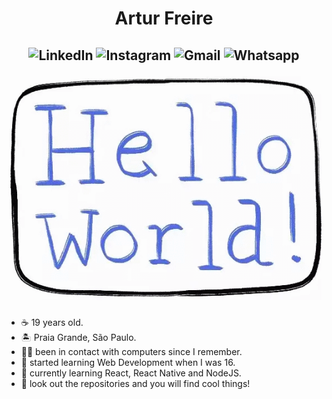 <h1 align="center">
Artur Freire
</h1>

<h2 align="center">
  
![LinkedIn](https://img.shields.io/badge/-LinkedIn-7c01fe?style=flat-square&logo=Linkedin&logoColor=white&link=https://www.linkedin.com/in/freirart/)
![Instagram](https://img.shields.io/badge/-Instagram-7c01fe?style=flat-square&logo=Instagram&logoColor=white&link=https://www.instagram.com/freirart//)
![Gmail](https://img.shields.io/badge/-Gmail-7c01fe?style=flat-square&logo=Gmail&logoColor=white&link=mailto:freirart.contato@gmail.com)
![Whatsapp](https://img.shields.io/badge/-Whatsapp-7c01fe?style=flat-square&labelColor=7c01fe&logo=whatsapp&logoColor=white&link=https://api.whatsapp.com/send?phone=5512988344336&text=Olá!)

![greetings](https://raw.githubusercontent.com/freirart/freirart/master/greetings.gif)

</h2>

- ☕ 19 years old.
- 🏝 Praia Grande, São Paulo.
- 👨‍💻 been in contact with computers since I remember. 
- 👶 started learning Web Development when I was 16.
- 🚀 currently learning React, React Native and NodeJS.
- 👀 look out the repositories and you will find cool things!
